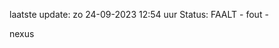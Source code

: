 laatste update: 
zo 24-09-2023 12:54   uur 
Status: FAALT - fout - 
<div class="service R">nexus</div>